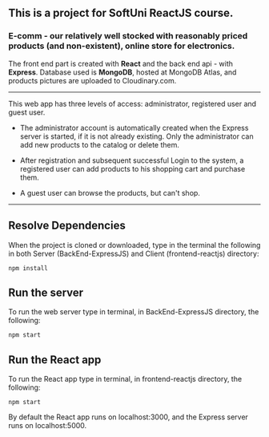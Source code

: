 ## This is a project for SoftUni ReactJS course.

### E-comm - our relatively well stocked with reasonably priced products (and non-existent), online store for electronics.

The front end part is created with <b>React</b> and the back end api - with <b>Express</b>.
Database used is <b>MongoDB</b>, hosted at MongoDB Atlas, and products pictures are uploaded to Cloudinary.com.

---
This web app has three levels of access: administrator, registered user and guest user.

- The administrator account is automatically created when the Express server is started, if it is not already existing. Only the administrator can add new products to the catalog or delete them.

- After registration and subsequent successful Login to the system, a registered user can add products to his shopping cart and purchase them.

- A guest user can browse the products, but can't shop.
---
## Resolve Dependencies
When the project is cloned or downloaded, type in the terminal the following in both Server (BackEnd-ExpressJS) and Client (frontend-reactjs) directory:
```
npm install
```
## Run the server
To run the web server type in terminal, in BackEnd-ExpressJS directory, the following:
```
npm start
```
## Run the React app
To run the React app type in terminal, in frontend-reactjs directory, the following:
```
npm start
```
By default the React app runs on localhost:3000, and the Express server runs on localhost:5000.